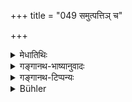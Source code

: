 +++
title = "049 समुत्पत्तिञ् च"

+++

<details><summary>मेधातिथिः</summary>

अशुचिस्थाने कुक्षौ गर्भवृद्धिः, शुक्रशोणिताभ्यां वाशुचिभ्यां प्रभावः । तथा **वधबन्धौ** शरीरवतां तत्कृतौ । एतत् सर्वं **प्रसमीक्ष्य** निपुणबुद्ध्या तत्वतो निरूप्य । **निवर्तेत सर्वमांसस्य भक्षणात्** सर्वस्याप्रतिषिद्धस्यापि, किं पुनः प्रतिषिद्धस्य । 

- अर्थवादो ऽयम् । न पुनस् तत्वतः अशुच्य् एव मांसं ज्ञेयम् । न हि तदशुचित्वविधिपरं वाक्यम् ॥ ५.४९ ॥
</details>

<details><summary>गङ्गानथ-भाष्यानुवादः</summary>

The foetus grows in the womb, which is an unclean place: and it is produced from semen and ovule, both unclean things.

‘*Fettering and killing*’—involved in the obtaining of meat.

‘*Having duly pondered over*’—carefully considered with an alert mind;—‘*all* *this*,—*one shall abstain from the eating of all*
*meat*’—*i.e*., also of that which is not forbidden; what to say of what
is actually forbidden?

The present text is a commendatory exaggeration: it is not meant that meat should be always regarded as *unclean*; the sentence does not mean to lay down that all meat is actually unclean.—(49)
</details>

<details><summary>गङ्गानथ-टिप्पन्यः</summary>

**(verses 5.48-49)  
**

See Explanatory notes for [Verse
5.48].
</details>

<details><summary>Bühler</summary>

049	Having well considered the (disgusting) origin of flesh and the (cruelty of) fettering and slaying corporeal beings, let him entirely abstain from eating flesh.
</details>
